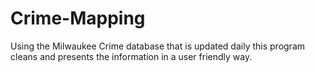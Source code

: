 # Crime-Mapping
Using the Milwaukee Crime database that is updated daily this program cleans and presents the information in a user friendly way.  
